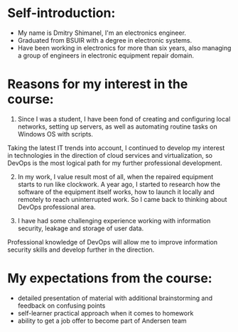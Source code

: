 # Self-introduction:

- My name is Dmitry Shimanel, I'm an electronics engineer. 
- Graduated from BSUIR with a degree in electronic systems. 
- Have been working in electronics for more than six years, also managing a group of engineers in electronic equipment repair domain.

# Reasons for my interest in the course:

1. Since I was a student, I have been fond of creating and configuring local networks, setting up servers, as well as automating routine tasks on Windows OS with scripts. 

Taking the latest IT trends into account, I continued to develop my interest in technologies in the direction of cloud services and virtualization, so DevOps is the most logical path for my further professional development.

2. In my work, I value result most of all, when the repaired equipment starts to run like clockwork. A year ago, I started to research how the software of the equipment itself works, how to launch it locally and remotely  to reach uninterrupted work. So I came back to thinking about DevOps professional area.

3. I have had some challenging experience working with information security, leakage and storage of user data. 

Professional knowledge of DevOps will allow me to improve information security skills and develop further in the direction.

# My expectations from the course:

- detailed presentation of material with additional brainstorming and feedback on confusing points
- self-learner practical approach when it comes to homework 
- ability to get a job offer to become part of Andersen team
